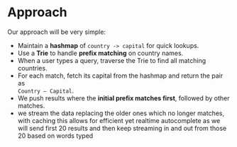 # Approach

Our approach will be very simple:

- Maintain a **hashmap** of `country -> capital` for quick lookups.
- Use a **Trie** to handle **prefix matching** on country names.
- When a user types a query, traverse the Trie to find all matching countries.
- For each match, fetch its capital from the hashmap and return the pair as  
  `Country – Capital`.
- We push results where the **initial prefix matches first**, followed by other matches.
- we stream the data replacing the older ones which no longer matches, with caching this allows for efficient yet realtime autocomplete as we will send first 20 results and then keep streaming in and out from those 20 based on words typed
